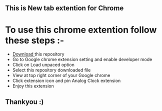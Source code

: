 ## This is New tab extention for Chrome
<h1> To use this chrome extention follow these steps :- </h1>

<ul>
<li><a href = "https://github.com/neerajdhurandher/chrome-new-tab/archive/refs/heads/main.zip"> Download </a> this repository</li>
<li>Go to Google chrome extension setting and enable developer mode</li>
<li>Click on Load unpaced option</li>
<li>Select this repository downloaded file</li>
<li>View at top right corner of your Google chrome </li>
<li>Click extension icon and pin Analog Clock extension</li>
<li>Enjoy this extension</li>
</ul>

<h2>Thankyou :) </h2>

